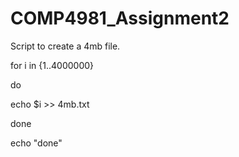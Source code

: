 # COMP4981_Assignment2

Script to create a 4mb file.

for i in {1..4000000}

do

echo $i >> 4mb.txt

done

echo "done"

